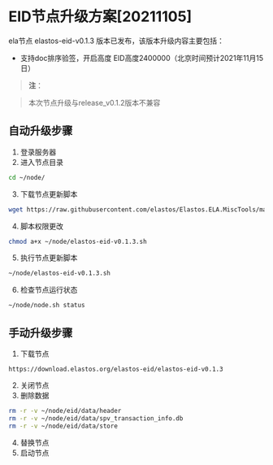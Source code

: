 # EID节点升级方案[20211105]

ela节点 elastos-eid-v0.1.3 版本已发布，该版本升级内容主要包括：
- 支持doc排序验签，开启高度 EID高度2400000（北京时间预计2021年11月15日）

> **注**：

> 本次节点升级与release_v0.1.2版本不兼容

## 自动升级步骤

1. 登录服务器
2. 进入节点目录

```bash
cd ~/node/
```

3. 下载节点更新脚本

```bash
wget https://raw.githubusercontent.com/elastos/Elastos.ELA.MiscTools/master/upgrade/eid/elastos-eid-v0.1.3.sh
```
4. 脚本权限更改

```bash
chmod a+x ~/node/elastos-eid-v0.1.3.sh
```

5. 执行节点更新脚本

```bash
~/node/elastos-eid-v0.1.3.sh
```

6. 检查节点运行状态

```bash
~/node/node.sh status
```

## 手动升级步骤

1. 下载节点

```
https://download.elastos.org/elastos-eid/elastos-eid-v0.1.3
```

2. 关闭节点
3. 删除数据

```bash
rm -r -v ~/node/eid/data/header
rm -r -v ~/node/eid/data/spv_transaction_info.db
rm -r -v ~/node/eid/data/store
```
4. 替换节点
5. 启动节点